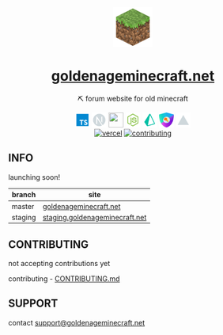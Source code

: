 <div align="center">

<a href="https://goldenageminecraft.net/"><img src="https://github.com/frog1123/goldenageminecraft/blob/master/goldenageminecraft.png" width="80" height="80"></a>

<a href="https://goldenageminecraft.net/"><h1>goldenageminecraft.net</h1></a>

  <p>⛏️ forum website for old minecraft</p>

</div>

<div align="center">

  <img src="https://raw.githubusercontent.com/frog1123/goldenageminecraft/master/assets/readme/typescript.svg" width="30px" height="30px" />
  <img src="https://raw.githubusercontent.com/frog1123/goldenageminecraft/master/assets/readme/next.svg" width="30px" height="30px" />
  <img src="https://raw.githubusercontent.com/frog1123/goldenageminecraft/master/assets/readme/tailwindcss.svg" width="30px" height="30px" />
  <img src="https://raw.githubusercontent.com/frog1123/goldenageminecraft/master/assets/readme/nodejs.svg" width="30px" height="30px" />
  <img src="https://raw.githubusercontent.com/frog1123/goldenageminecraft/master/assets/readme/prisma.svg"  width="30px" height="30px" />
  <img src="https://raw.githubusercontent.com/frog1123/goldenageminecraft/master/assets/readme/nextauth.png"  width="30px" height="30px" />
  <img src="https://raw.githubusercontent.com/frog1123/goldenageminecraft/master/assets/readme/vercel.svg" width="30px" height="30px" />

</div>

<div align="center">
  <!-- prettier-ignore -->
  <a href="https://goldenageminecraft.net/"><img src="https://vercelbadge.vercel.app/api/frog1123/goldenageminecraft?style=for-the-badge" alt="vercel" /></a>
  <a href="https://github.com/frog1123/goldenageminecraft/blob/master/CONTRIBUTING.md"><img src="https://img.shields.io/badge/%F0%9F%AA%B7-contributing-33bf82?labelColor=gray&style=for-the-badge" alt="contributing" /><a>
</div>

## INFO

launching soon!

| branch  | site                                                                     |
| ------- | ------------------------------------------------------------------------ |
| master  | [goldenageminecraft.net](https://goldenageminecraft.net)                 |
| staging | [staging.goldenageminecraft.net](https://staging.goldenageminecraft.net) |

## CONTRIBUTING

not accepting contributions yet

contributing - [CONTRIBUTING.md](https://github.com/frog1123/goldenageminecraft/blob/master/CONTRIBUTING.md)

## SUPPORT

contact support@goldenageminecraft.net
